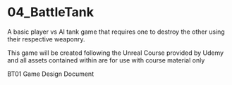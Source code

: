 # 04_BattleTank

A basic player vs AI tank game that requires one to destroy the other using their respective weaponry.

This game will be created following the Unreal Course provided by Udemy and all assets contained within are for use with course material only

BT01 Game Design Document
